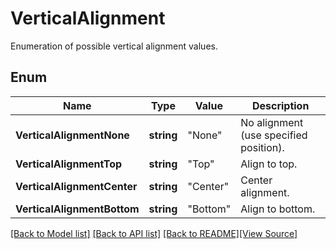 # VerticalAlignment
Enumeration of possible vertical alignment values.

## Enum
Name | Type | Value | Description
------------ | ------------- | ------------- | -------------
**VerticalAlignmentNone** | **string** | "None" | No alignment (use specified position).
**VerticalAlignmentTop** | **string** | "Top" | Align to top.
**VerticalAlignmentCenter** | **string** | "Center" | Center alignment.
**VerticalAlignmentBottom** | **string** | "Bottom" | Align to bottom.

[[Back to Model list]](../README.md#documentation-for-models) [[Back to API list]](../README.md#documentation-for-api-endpoints) [[Back to README]](../README.md)[[View Source]](../vertical_alignment.go)


